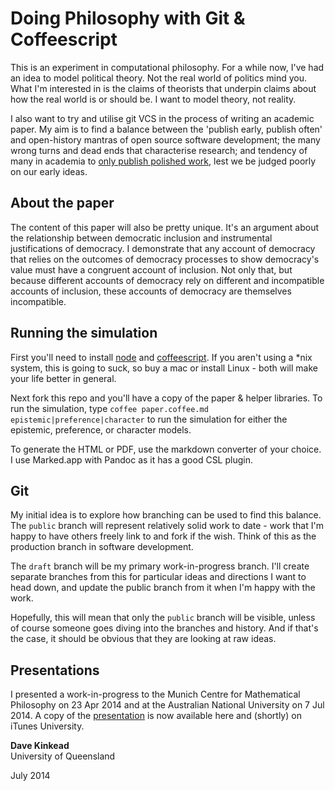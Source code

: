 # Doing Philosophy with Git & Coffeescript

This is an experiment in computational philosophy.  For a while now, I've had an idea to model political theory.   Not the real world of politics mind you.  What I'm interested in is the claims of theorists that underpin claims about how the real world is or should be.  I want to model theory, not reality.

I also want to try and utilise git VCS in the process of writing an academic paper. My aim is to find a balance between the 'publish early, publish often' and open-history mantras of open source software development; the many wrong turns and dead ends that characterise research; and tendency of many in academia to [only publish polished work][1], lest we be judged poorly on our early ideas.

[1]: http://chronicle.com/blogs/profhacker/fork-the-academy/48935


## About the paper

The content of this paper will also be pretty unique. It's an argument about the relationship between democratic inclusion and instrumental justifications of democracy.  I demonstrate that any account of democracy that relies on the outcomes of democracy processes to show democracy's value must have a congruent account of inclusion.  Not only that, but because different accounts of democracy rely on different and incompatible accounts of inclusion, these accounts of democracy are themselves incompatible.


## Running the simulation

First you'll need to install [node](https://npmjs.org/doc/install.html) and [coffeescript](http://coffeescript.org/#installation).  If you aren't using a *nix system, this is going to suck, so buy a mac or install Linux - both will make your life better in general.

Next fork this repo and you'll have a copy of the paper & helper libraries.  To run the simulation, type `coffee paper.coffee.md epistemic|preference|character` to run the simulation for either the epistemic, preference, or character models.

To generate the HTML or PDF, use the markdown converter of your choice.  I use Marked.app with Pandoc as it has a good CSL plugin.


## Git

My initial idea is to explore how branching can be used to find this balance.  The `public` branch will represent relatively solid work to date - work that I'm happy to have others freely link to and fork if the wish. Think of this as the production branch in software development.  

The `draft` branch will be my primary work-in-progress branch.  I'll create separate branches from this for particular ideas and directions I want to head down, and update the public branch from it when I'm happy with the work.

Hopefully, this will mean that only the `public` branch will be visible, unless of course someone goes diving into the branches and history.  And if that's the case, it should be obvious that they are looking at raw ideas.




## Presentations

I presented a work-in-progress to the Munich Centre for Mathematical Philosophy on 23 Apr 2014 and at the Australian National University on 7 Jul 2014.  A copy of the [presentation](munich.coffee.md) is now available here and (shortly) on iTunes University.

**Dave Kinkead**  
University of Queensland

July 2014